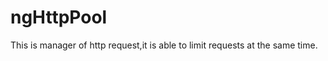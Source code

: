 ngHttpPool
==========

This is manager of http request,it is able to limit requests at the same time.
